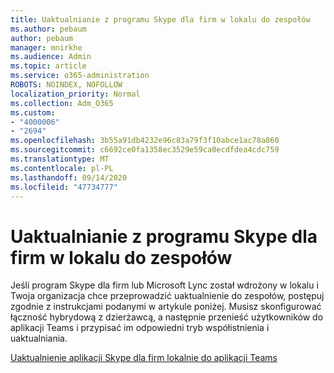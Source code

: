 ```yaml
---
title: Uaktualnianie z programu Skype dla firm w lokalu do zespołów
ms.author: pebaum
author: pebaum
manager: mnirkhe
ms.audience: Admin
ms.topic: article
ms.service: o365-administration
ROBOTS: NOINDEX, NOFOLLOW
localization_priority: Normal
ms.collection: Adm_O365
ms.custom:
- "4000006"
- "2694"
ms.openlocfilehash: 3b55a91db4232e96c83a79f3f10abce1ac78a860
ms.sourcegitcommit: c6692ce0fa1358ec3529e59ca0ecdfdea4cdc759
ms.translationtype: MT
ms.contentlocale: pl-PL
ms.lasthandoff: 09/14/2020
ms.locfileid: "47734777"
---
```

# <a name="upgrade-from-skype-for-business-on-premises-to-teams"></a>Uaktualnianie z programu Skype dla firm w lokalu do zespołów

Jeśli program Skype dla firm lub Microsoft Lync został wdrożony w lokalu i Twoja organizacja chce przeprowadzić uaktualnienie do zespołów, postępuj zgodnie z instrukcjami podanymi w artykule poniżej. Musisz skonfigurować łączność hybrydową z dzierżawcą, a następnie przenieść użytkowników do aplikacji Teams i przypisać im odpowiedni tryb współistnienia i uaktualniania. 

[Uaktualnienie aplikacji Skype dla firm lokalnie do aplikacji Teams](https://docs.microsoft.com/MicrosoftTeams/upgrade-to-teams-execute-skypeforbusinesshybridonprem)


